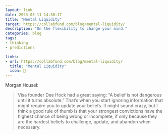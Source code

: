 ```yaml
---
layout: link
date: 2023-05-11 14:30:17
title: "Mental Liquidity"
target: https://collabfund.com/blog/mental-liquidity/
description: "On the flexibility to change your mind."
categories: blog
tags:
- thinking
- predictions

links:
- url: https://collabfund.com/blog/mental-liquidity/
  title: "Mental Liquidity"
  icon: 🧠
---
```


Morgan Housel:

> Visa founder Dee Hock had a great saying: “A belief is not dangerous until it turns absolute.” That’s when you start ignoring information that might require you to update your beliefs. It might sound crazy, but I think a good rule of thumb is that your strongest convictions have the highest chance of being wrong or incomplete, if only because they are the hardest beliefs to challenge, update, and abandon when necessary.
